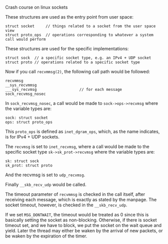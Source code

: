 Crash course on linux sockets

These structures are used as the entry point from user space:
```
struct socket     // things related to a socket from the user space view
struct proto_ops  // operations corresponding to whatever a system call would perform
```

These structures are used for the specific implementations:
```
struct sock  // a specific socket type, e.g. an IPv4 + UDP socket
struct proto // operations related to a specific socket type
```

Now if you call `recvmmsg(2)`, the following call path would be followed:

```
recvmmsg
__sys_recvmmsg
___sys_recvmsg                   // for each message
sock_recvmsg_nosec
```

In `sock_recvmsg_nosec`, a call would be made to `sock->ops->recvmsg`
where the variable types are:
```
sock: struct socket
ops: struct proto_ops
```

This `proto_ops` is defined as `inet_dgram_ops`, which, as the name
indicates, is for IPv4 + UDP sockets.

The `recvmsg` is set to `inet_recvmsg`, where a call would be made to the
specific socket type `sk->sk_prot->recvmsg` where the variable types are:
```
sk: struct sock
sk_prot: struct proto
```

And the recvmsg is set to `udp_recvmsg`.

Finally `__skb_recv_udp` would be called.

The timeout parameter of `recvmmsg` is checked in the call itself, after
receiving each message, which is exactly as stated by the manpage. The
socket timeout, however, is checked in the `__skb_recv_udp`.

If we set `MSG_DONTWAIT`, the timeout would be treated as 0 since this
is basically setting the socket as non-blocking. Otherwise, if there
is socket timeout set, and we have to block, we put the socket on the
wait queue and yield. Later the thread may either be waken by the
arrival of new packets, or be waken by the expiration of the timer.
